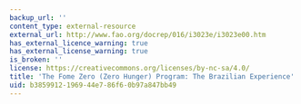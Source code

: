 ```yaml
---
backup_url: ''
content_type: external-resource
external_url: http://www.fao.org/docrep/016/i3023e/i3023e00.htm
has_external_licence_warning: true
has_external_license_warning: true
is_broken: ''
license: https://creativecommons.org/licenses/by-nc-sa/4.0/
title: 'The Fome Zero (Zero Hunger) Program: The Brazilian Experience'
uid: b3859912-1969-44e7-86f6-0b97a847bb49
---
```


